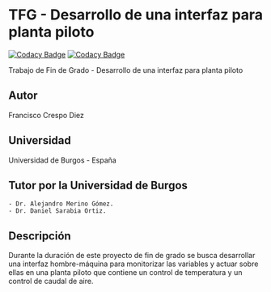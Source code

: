 # TFG - Desarrollo de una interfaz para planta piloto

[![Codacy Badge](https://api.codacy.com/project/badge/Grade/b6babd5233774182814fbdafdf2a435e)](https://app.codacy.com/app/FranBurgos/TFG?utm_source=github.com&utm_medium=referral&utm_content=FranBurgos/TFG&utm_campaign=Badge_Grade_Dashboard)
[![Codacy Badge](https://api.codacy.com/project/badge/Grade/34c75bc645844205843531d102a62c7c)](https://app.codacy.com/app/clopezno/TFG?utm_source=github.com&utm_medium=referral&utm_content=FranBurgos/TFG&utm_campaign=Badge_Grade_Dashboard)

Trabajo de Fin de Grado - Desarrollo de una interfaz para planta piloto
## Autor
Francisco Crespo Diez
## Universidad
Universidad de Burgos - España
## Tutor por la Universidad de Burgos
	- Dr. Alejandro Merino Gómez.
	- Dr. Daniel Sarabia Ortiz.
## Descripción
Durante la duración de este proyecto de fin de grado se busca desarrollar una interfaz hombre-máquina para monitorizar las variables y actuar sobre ellas en una planta piloto que contiene un control de temperatura y un control de caudal de aire.